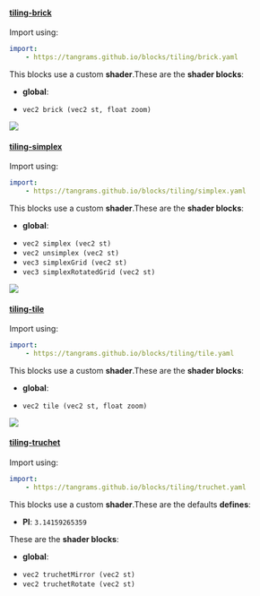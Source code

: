 

#### [tiling-brick](https://github.com/tangrams/blocks/blob/gh-pages/tiling/brick.yaml)



Import using:

```yaml
import:
    - https://tangrams.github.io/blocks/tiling/brick.yaml
```


This blocks use a custom **shader**.These are the **shader blocks**:

- **global**:
 + `vec2 brick (vec2 st, float zoom) `

![](https://mapzen.com/common/styleguide/images/divider/compass-red.png)


#### [tiling-simplex](https://github.com/tangrams/blocks/blob/gh-pages/tiling/simplex.yaml)



Import using:

```yaml
import:
    - https://tangrams.github.io/blocks/tiling/simplex.yaml
```


This blocks use a custom **shader**.These are the **shader blocks**:

- **global**:
 + `vec2 simplex (vec2 st) `
 + `vec2 unsimplex (vec2 st) `
 + `vec3 simplexGrid (vec2 st) `
 + `vec3 simplexRotatedGrid (vec2 st) `

![](https://mapzen.com/common/styleguide/images/divider/compass-red.png)


#### [tiling-tile](https://github.com/tangrams/blocks/blob/gh-pages/tiling/tile.yaml)



Import using:

```yaml
import:
    - https://tangrams.github.io/blocks/tiling/tile.yaml
```


This blocks use a custom **shader**.These are the **shader blocks**:

- **global**:
 + `vec2 tile (vec2 st, float zoom) `

![](https://mapzen.com/common/styleguide/images/divider/compass-red.png)


#### [tiling-truchet](https://github.com/tangrams/blocks/blob/gh-pages/tiling/truchet.yaml)



Import using:

```yaml
import:
    - https://tangrams.github.io/blocks/tiling/truchet.yaml
```


This blocks use a custom **shader**.These are the defaults **defines**:
 - **PI**: ```3.14159265359```

These are the **shader blocks**:

- **global**:
 + `vec2 truchetMirror (vec2 st) `
 + `vec2 truchetRotate (vec2 st) `
